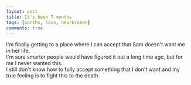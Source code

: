 ```yaml
---
layout: post
title: It's been 7 months
tags: [months, loss, hearbroken]
comments: true
---
```

I'm finally getting to a place where I can accept that Sam doesn't want me in her life.   
I'm sure smarter people would have figured it out a long time ago, but for me I never wanted this.   
I still don't know how to fully accept something that I don't want and my true feeling is to fight this to the death.